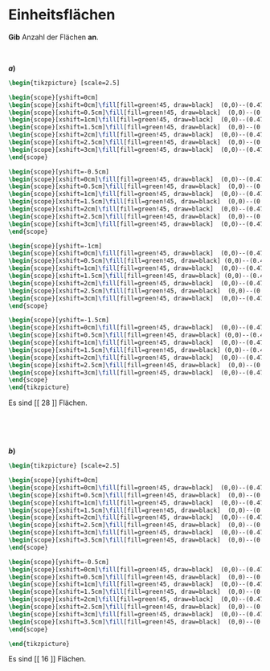 <!--
version:  0.0.1

language: de

@style
input {
    text-align: center;
}

.flex-container {
    display: flex;
    flex-wrap: wrap;
    align-items: stretch;
    gap: 20px;
}

.flex-child {
    flex: 1;
    min-width: 350px;
    margin-right: 20px;
}

@media (max-width: 400px) {
    .flex-child {
        flex: 100%;
        margin-right: 0;
    }
}
@end

formula: \carry   \textcolor{red}{\scriptsize #1}
formula: \digit   \rlap{\carry{#1}}\phantom{#2}#2
formula: \permil  \text{‰}

import: https://raw.githubusercontent.com/LiaTemplates/Tikz-Jax/main/README.md

script: https://cdn.jsdelivr.net/gh/LiaTemplates/Tikz-Jax@main/dist/index.js


tags: Rechteck, Länge, Fläche, sehr leicht, sehr niedrig, Angeben

comment: Wie viele kleine Flächen bilden die gesamte Fläche?

author: Martin Lommatzsch

-->




# Einheitsflächen


**Gib** Anzahl der Flächen **an**.

<br>
 
<section class="flex-container">
<div class="flex-child">

__$a)\;\;$__ 


```latex  @tikz 
\begin{tikzpicture} [scale=2.5]

\begin{scope}[yshift=0cm]
\begin{scope}[xshift=0cm]\fill[fill=green!45, draw=black]  (0,0)--(0.47,0)--(0.47,0.47)--(0,0.47)--(0,0) ;\end{scope} 
\begin{scope}[xshift=0.5cm]\fill[fill=green!45, draw=black]  (0,0)--(0.47,0)--(0.47,0.47)--(0,0.47)--(0,0) ;\end{scope} 
\begin{scope}[xshift=1cm]\fill[fill=green!45, draw=black]  (0,0)--(0.47,0)--(0.47,0.47)--(0,0.47)--(0,0) ;\end{scope} 
\begin{scope}[xshift=1.5cm]\fill[fill=green!45, draw=black]  (0,0)--(0.47,0)--(0.47,0.47)--(0,0.47)--(0,0) ;\end{scope} 
\begin{scope}[xshift=2cm]\fill[fill=green!45, draw=black]  (0,0)--(0.47,0)--(0.47,0.47)--(0,0.47)--(0,0) ;\end{scope} 
\begin{scope}[xshift=2.5cm]\fill[fill=green!45, draw=black]  (0,0)--(0.47,0)--(0.47,0.47)--(0,0.47)--(0,0) ;\end{scope} 
\begin{scope}[xshift=3cm]\fill[fill=green!45, draw=black]  (0,0)--(0.47,0)--(0.47,0.47)--(0,0.47)--(0,0) ;\end{scope} 
\end{scope}  

\begin{scope}[yshift=-0.5cm]
\begin{scope}[xshift=0cm]\fill[fill=green!45, draw=black]  (0,0)--(0.47,0)--(0.47,0.47)--(0,0.47)--(0,0) ;\end{scope} 
\begin{scope}[xshift=0.5cm]\fill[fill=green!45, draw=black]  (0,0)--(0.47,0)--(0.47,0.47)--(0,0.47)--(0,0) ;\end{scope} 
\begin{scope}[xshift=1cm]\fill[fill=green!45, draw=black]  (0,0)--(0.47,0)--(0.47,0.47)--(0,0.47)--(0,0) ;\end{scope} 
\begin{scope}[xshift=1.5cm]\fill[fill=green!45, draw=black]  (0,0)--(0.47,0)--(0.47,0.47)--(0,0.47)--(0,0) ;\end{scope} 
\begin{scope}[xshift=2cm]\fill[fill=green!45, draw=black]  (0,0)--(0.47,0)--(0.47,0.47)--(0,0.47)--(0,0) ;\end{scope} 
\begin{scope}[xshift=2.5cm]\fill[fill=green!45, draw=black]  (0,0)--(0.47,0)--(0.47,0.47)--(0,0.47)--(0,0) ;\end{scope} 
\begin{scope}[xshift=3cm]\fill[fill=green!45, draw=black]  (0,0)--(0.47,0)--(0.47,0.47)--(0,0.47)--(0,0) ;\end{scope} 
\end{scope}

\begin{scope}[yshift=-1cm]
\begin{scope}[xshift=0cm]\fill[fill=green!45, draw=black]  (0,0)--(0.47,0)--(0.47,0.47)--(0,0.47)--(0,0) ;\end{scope} 
\begin{scope}[xshift=0.5cm]\fill[fill=green!45, draw=black] (0,0)--(0.47,0)--(0.47,0.47)--(0,0.47)--(0,0) ;\end{scope} 
\begin{scope}[xshift=1cm]\fill[fill=green!45, draw=black]  (0,0)--(0.47,0)--(0.47,0.47)--(0,0.47)--(0,0) ;\end{scope} 
\begin{scope}[xshift=1.5cm]\fill[fill=green!45, draw=black] (0,0)--(0.47,0)--(0.47,0.47)--(0,0.47)--(0,0) ;\end{scope} 
\begin{scope}[xshift=2cm]\fill[fill=green!45, draw=black]  (0,0)--(0.47,0)--(0.47,0.47)--(0,0.47)--(0,0) ;\end{scope} 
\begin{scope}[xshift=2.5cm]\fill[fill=green!45, draw=black]  (0,0)--(0.47,0)--(0.47,0.47)--(0,0.47)--(0,0) ;\end{scope} 
\begin{scope}[xshift=3cm]\fill[fill=green!45, draw=black]  (0,0)--(0.47,0)--(0.47,0.47)--(0,0.47)--(0,0) ;\end{scope} 
\end{scope}   

\begin{scope}[yshift=-1.5cm]
\begin{scope}[xshift=0cm]\fill[fill=green!45, draw=black]  (0,0)--(0.47,0)--(0.47,0.47)--(0,0.47)--(0,0) ;\end{scope} 
\begin{scope}[xshift=0.5cm]\fill[fill=green!45, draw=black] (0,0)--(0.47,0)--(0.47,0.47)--(0,0.47)--(0,0) ;\end{scope} 
\begin{scope}[xshift=1cm]\fill[fill=green!45, draw=black]  (0,0)--(0.47,0)--(0.47,0.47)--(0,0.47)--(0,0) ;\end{scope} 
\begin{scope}[xshift=1.5cm]\fill[fill=green!45, draw=black] (0,0)--(0.47,0)--(0.47,0.47)--(0,0.47)--(0,0) ;\end{scope} 
\begin{scope}[xshift=2cm]\fill[fill=green!45, draw=black]  (0,0)--(0.47,0)--(0.47,0.47)--(0,0.47)--(0,0) ;\end{scope} 
\begin{scope}[xshift=2.5cm]\fill[fill=green!45, draw=black]  (0,0)--(0.47,0)--(0.47,0.47)--(0,0.47)--(0,0) ;\end{scope} 
\begin{scope}[xshift=3cm]\fill[fill=green!45, draw=black]  (0,0)--(0.47,0)--(0.47,0.47)--(0,0.47)--(0,0) ;\end{scope} 
\end{scope}    
\end{tikzpicture}
```

Es sind [[ 28  ]] Flächen.

<br>
<br>
<br>

</div>
<div class="flex-child">

__$b)\;\;$__ 


```latex  @tikz 
\begin{tikzpicture} [scale=2.5]

\begin{scope}[yshift=0cm]
\begin{scope}[xshift=0cm]\fill[fill=green!45, draw=black]  (0,0)--(0.47,0)--(0.47,0.47)--(0,0.47)--(0,0) ;\end{scope} 
\begin{scope}[xshift=0.5cm]\fill[fill=green!45, draw=black]  (0,0)--(0.47,0)--(0.47,0.47)--(0,0.47)--(0,0) ;\end{scope} 
\begin{scope}[xshift=1cm]\fill[fill=green!45, draw=black]  (0,0)--(0.47,0)--(0.47,0.47)--(0,0.47)--(0,0) ;\end{scope} 
\begin{scope}[xshift=1.5cm]\fill[fill=green!45, draw=black]  (0,0)--(0.47,0)--(0.47,0.47)--(0,0.47)--(0,0) ;\end{scope} 
\begin{scope}[xshift=2cm]\fill[fill=green!45, draw=black]  (0,0)--(0.47,0)--(0.47,0.47)--(0,0.47)--(0,0) ;\end{scope} 
\begin{scope}[xshift=2.5cm]\fill[fill=green!45, draw=black]  (0,0)--(0.47,0)--(0.47,0.47)--(0,0.47)--(0,0) ;\end{scope} 
\begin{scope}[xshift=3cm]\fill[fill=green!45, draw=black]  (0,0)--(0.47,0)--(0.47,0.47)--(0,0.47)--(0,0) ;\end{scope} 
\begin{scope}[xshift=3.5cm]\fill[fill=green!45, draw=black]  (0,0)--(0.47,0)--(0.47,0.47)--(0,0.47)--(0,0) ;\end{scope} 
\end{scope}  

\begin{scope}[yshift=-0.5cm]
\begin{scope}[xshift=0cm]\fill[fill=green!45, draw=black]  (0,0)--(0.47,0)--(0.47,0.47)--(0,0.47)--(0,0) ;\end{scope} 
\begin{scope}[xshift=0.5cm]\fill[fill=green!45, draw=black]  (0,0)--(0.47,0)--(0.47,0.47)--(0,0.47)--(0,0) ;\end{scope} 
\begin{scope}[xshift=1cm]\fill[fill=green!45, draw=black]  (0,0)--(0.47,0)--(0.47,0.47)--(0,0.47)--(0,0) ;\end{scope} 
\begin{scope}[xshift=1.5cm]\fill[fill=green!45, draw=black]  (0,0)--(0.47,0)--(0.47,0.47)--(0,0.47)--(0,0) ;\end{scope} 
\begin{scope}[xshift=2cm]\fill[fill=green!45, draw=black]  (0,0)--(0.47,0)--(0.47,0.47)--(0,0.47)--(0,0) ;\end{scope} 
\begin{scope}[xshift=2.5cm]\fill[fill=green!45, draw=black]  (0,0)--(0.47,0)--(0.47,0.47)--(0,0.47)--(0,0) ;\end{scope} 
\begin{scope}[xshift=3cm]\fill[fill=green!45, draw=black]  (0,0)--(0.47,0)--(0.47,0.47)--(0,0.47)--(0,0) ;\end{scope} 
\begin{scope}[xshift=3.5cm]\fill[fill=green!45, draw=black]  (0,0)--(0.47,0)--(0.47,0.47)--(0,0.47)--(0,0) ;\end{scope} 
\end{scope} 

\end{tikzpicture}
```

Es sind [[ 16  ]] Flächen.

<br>
<br>
<br>

</div>
</section>


 


<br>
<br>
<br>
<br>
<br>